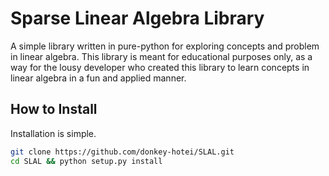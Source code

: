 # Sparse Linear Algebra Library
A simple library written in pure-python for exploring concepts and problem in linear algebra. 
This library is meant for educational purposes only, as a way for the lousy developer who created 
this library to learn concepts in linear algebra in a fun and applied manner.

## How to Install
Installation is simple.
```bash
git clone https://github.com/donkey-hotei/SLAL.git
cd SLAL && python setup.py install
```
